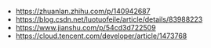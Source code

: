 - https://zhuanlan.zhihu.com/p/140942687
- https://blog.csdn.net/luotuofeile/article/details/83988223
- https://www.jianshu.com/p/54cd3d722509
- https://cloud.tencent.com/developer/article/1473768